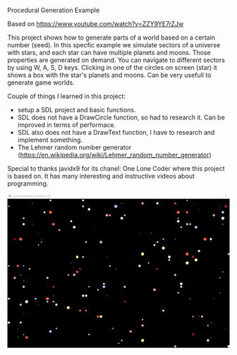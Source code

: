 Procedural Generation Example

Based on https://www.youtube.com/watch?v=ZZY9YE7rZJw

This project shows how to generate parts of a world based on a certain number (seed). In this specfic example we simulate sectors of a universe with stars, and each star can have multiple planets and moons. Those properties are generated on demand. 
You can navigate to different sectors by using W, A, S, D keys. Clicking in one of the circles on screen (star) it shows a box with the star's planets and moons. Can be very usefull to generate game worlds.

Couple of things I learned in this project:
- setup a SDL project and basic functions.
- SDL does not have a DrawCircle function, so had to research it. Can be improved in terms of performace.
- SDL also does not have a DrawText function, I have to research and implement something.
- The Lehmer random number generator (https://en.wikipedia.org/wiki/Lehmer_random_number_generator)

Special to thanks javidx9 for its chanel: One Lone Coder where this project is based on. It has many interesting and instructive videos about programming.

![alt text](UniverseProceduralGeneration.gif "Universe Procedural Generation")
